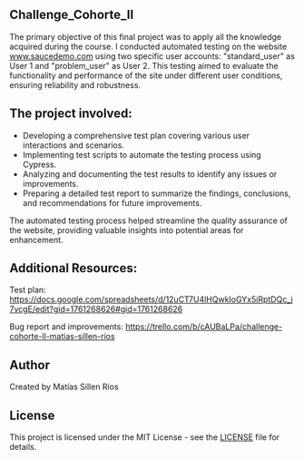 ## Challenge_Cohorte_II

The primary objective of this final project was to apply all the knowledge acquired during the course. I conducted automated testing on the website www.saucedemo.com using two specific user accounts: "standard_user" as User 1 and "problem_user" as User 2. This testing aimed to evaluate the functionality and performance of the site under different user conditions, ensuring reliability and robustness.

## The project involved:
- Developing a comprehensive test plan covering various user interactions and scenarios.
- Implementing test scripts to automate the testing process using Cypress.
- Analyzing and documenting the test results to identify any issues or improvements.
- Preparing a detailed test report to summarize the findings, conclusions, and recommendations for future improvements.

The automated testing process helped streamline the quality assurance of the website, providing valuable insights into potential areas for enhancement.

## Additional Resources:

Test plan: https://docs.google.com/spreadsheets/d/12uCT7U4lHQwkIoGYx5iRptDQc_i7vcgE/edit?gid=1761268626#gid=1761268626

Bug report and improvements: https://trello.com/b/cAUBaLPa/challenge-cohorte-ll-matias-sillen-rios

## Author

Created by Matías Sillen Ríos

## License

This project is licensed under the MIT License - see the [LICENSE](LICENSE) file for details.
